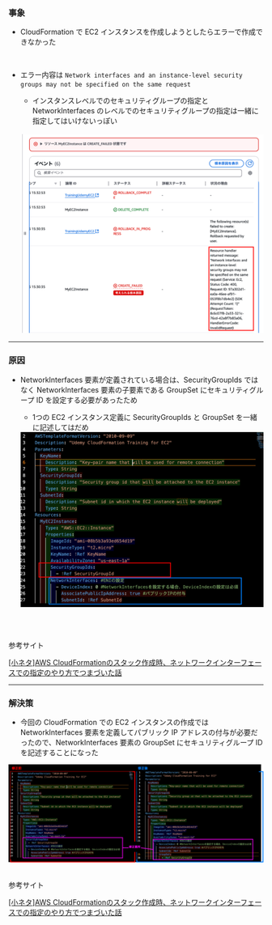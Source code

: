 ### 事象

- CloudFormation で EC2 インスタンスを作成しようとしたらエラーで作成できなかった

<br>

- エラー内容は `Network interfaces and an instance-level security groups may not be specified on the same request`

    - インスタンスレベルでのセキュリティグループの指定と NetworkInterfaces のレベルでのセキュリティグループの指定は一緒に指定してはいけないっぽい

    <br>

    <img src="../img/Issue-CloudFormation-Create-EC2-Instance-2_1.png" />

---

### 原因

- NetworkInterfaces 要素が定義されている場合は、SecurityGroupIds ではなく NetworkInterfaces 要素の子要素である GroupSet にセキュリティグループ ID を設定する必要があったため

    - 1つの EC2 インスタンス定義に SecurityGroupIds と GroupSet を一緒に記述してはだめ

    <img src="../img/Issue-CloudFormation-Create-EC2-Instance-2_2.png" />

<br>
<br>

参考サイト

[[小ネタ]AWS CloudFormationのスタック作成時、ネットワークインターフェースでの指定のやり方でつまづいた話](https://dev.classmethod.jp/articles/aws-cloudformation-networkinterfaces-and-instance-level-error/)

---

### 解決策

- 今回の CloudFormation での EC2 インスタンスの作成では NetworkInterfaces 要素を定義してパブリック IP アドレスの付与が必要だったので、NetworkInterfaces 要素の GroupSet にセキュリティグループ ID を記述することになった

<img src="../img/Issue-CloudFormation-Create-EC2-Instance-2_3.png" />

<br>
<br>

参考サイト

[[小ネタ]AWS CloudFormationのスタック作成時、ネットワークインターフェースでの指定のやり方でつまづいた話](https://dev.classmethod.jp/articles/aws-cloudformation-networkinterfaces-and-instance-level-error/)
